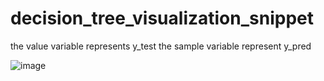 # decision_tree_visualization_snippet

the value variable represents y_test
the sample variable represent y_pred

![image](https://user-images.githubusercontent.com/97363174/219954882-b404a572-15a5-44b2-a925-7546eef6a792.png)
